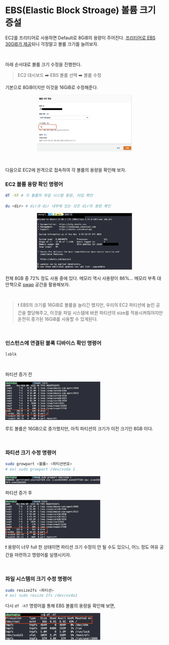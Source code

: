 # EBS(Elastic Block Stroage) 볼륨 크기 증설

EC2를 프리티어로 사용하면 Default로 8GiB의 용량이 주어진다. <u>프리티어로 EBS 30GiB가 제공</u>되니 걱정말고 볼륨 크기를 늘려보자.

<br>

아래 순서대로 볼륨 크기 수정을 진행한다.

> EC2 대시보드 ➡️ EBS 볼륨 선택 ➡️ 볼륨 수정

기본으로 8GiB이지만 이것을 16GiB로 수정해준다.

<p align="center"><img src="../images/AWS/EBSvolumeUp/editVolume.png" width=60% height=20%></p>

<br>

다음으로 EC2에 원격으로 접속하여 각 볼륨의 용량을 확인해 보자.

### EC2 볼륨 용량 확인 명령어
```bash
df -hT # 각 볼륨의 파일 시스템 용량, 타입 확인

du <dir> # dir과 dir 내부에 있는 모든 dir의 용량 확인
```

<p align="center"><img src="../images/AWS/EBSvolumeUp/systemInfo.png" width=60% height=20%></p>

전체 8GB 중 72% 정도 사용 중에 있다. 메모리 역시 사용량이 86%... 메모리 부족 대안책으로 [swap](./Swap.md) 공간을 활용해보자.

<br>

> ❗️ EBS의 크기를 16GiB로 볼륨을 늘리긴 했지만, 우리의 EC2 파티션에 늘린 공간을 할당해주고, 이것을 파일 시스템에 바뀐 파티션의 size를 적용시켜줘야지만 온전히 증가된 16GiB를 사용할 수 있게된다.

<br>

### 인스턴스에 연결된 블록 디바이스 확인 명령어
```bash
lsblk
```
<br>

파티션 증가 전

<img src="../images/AWS/EBSvolumeUp/beforePartition.png" width=60% height=20%>

루트 볼륨은 16GB으로 증가했지만, 아직 파티션의 크기가 이전 크기인 8GB 이다.

<br>

### 파티션 크기 수정 명령어
```bash
sudo growpart <볼륨> <파티션번호>
# ex) sudo growpart /dev/xvda 1
```
<img src="../images/AWS/EBSvolumeUp/setPartition.png" width=60% height=20%>

<br>

파티션 증가 후

<img src="../images/AWS/EBSvolumeUp/afterPartition.png" width=60% height=20%>

❗️ 용량이 너무 full 한 상태이면 파티션 크기 수정이 안 될 수도 있으니, 어느 정도 여유 공간을 마련하고 명령어를 실행시키자.

<br>

### 파일 시스템의 크기 수정 명령어
```bash
sudo resize2fs <파티션>
# ex) sudo resize 2fs /dev/xvda1
```

다시 `df -hT` 명령어를 통해 EBS 볼륨의 용량을 확인해 보면,

<img src="../images/AWS/EBSvolumeUp/dfhT.png" width=60% height=20%>